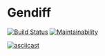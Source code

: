 # Gendiff

[![Build Status](https://travis-ci.org/andr-off/backend-project-lvl2.svg?branch=master)](https://travis-ci.org/andr-off/backend-project-lvl2)
[![Maintainability](https://api.codeclimate.com/v1/badges/3b8771632cda911517e4/maintainability)](https://codeclimate.com/github/andr-off/backend-project-lvl2/maintainability)

[![asciicast](https://asciinema.org/a/jMUPy0nGWNS2VhjdgbYvLWExB.svg)](https://asciinema.org/a/jMUPy0nGWNS2VhjdgbYvLWExB)
